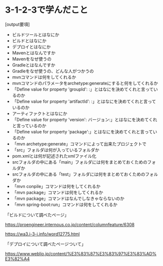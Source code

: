 # 3-1-2-3で学んだこと



[output要項]

* ビルドツールとはなにか
* ビルドとはなにか
* デプロイとはなにか
* Mavenとはなんですか
* Mavenをなぜ使うの
* Gradleとはなんですか
* Gradleをなぜ使うの、どんな人がつかうの
* mvnコマンドは何をしてくれるか
* mvnコマンドのパラメータをarchetype:generateにすると何をしてくれるか
* 「Define value for property 'groupId': :」とはなにを決めてくれと言っているのか
* 「Define value for property 'artifactId': :」とはなにを決めてくれと言っているのか
* アーティファクトとはなにか
* 「Define value for property 'version': バージョン:」とはなにを決めてくれと言っているのか
* 「Define value for property 'package':」とはなにを決めてくれと言っているのか
* 「mvn archetype:generate」コマンドによって出来たプロジェクトで
* 「src」フォルダは何が入っているフォルダか
* pom.xmlとは何が記述されたxmlファイル化
* srcフォルダの中にある「main」フォルダには何をまとめておくためのフォルダか
* srcフォルダの中にある「test」フォルダには何をまとめておくためのフォルダか
* 「mvn conpile」コマンドは何をしてくれるか
* 「mvn package」コマンドは何をしてくれるか
* 「mvn package」コマンドはなんでしなきゃならないのか
* 「mvn spring-boot:run」コマンドは何をしてくれるか


「ビルドについて調べたページ」

https://proengineer.internous.co.jp/content/columnfeature/6308

https://wa3.i-3-i.info/word12775.html



「デプロイについて調べたページついて」

https://www.weblio.jp/content/%E3%83%87%E3%83%97%E3%83%AD%E3%82%A4

